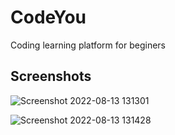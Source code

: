 # CodeYou
Coding learning platform for beginers

## Screenshots

![Screenshot 2022-08-13 131301](https://github.com/Kameshbandara/CodeYou/assets/85399866/39762770-fb04-4f7c-8082-dedb3af20354)

![Screenshot 2022-08-13 131428](https://github.com/Kameshbandara/CodeYou/assets/85399866/ef2046fb-c2bd-4336-bb6a-d25a5e2b407d)
